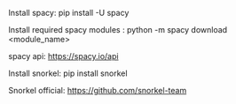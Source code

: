 Install spacy:
    pip install -U spacy

Install required spacy modules :
    python -m spacy download <module_name>

spacy api:
    https://spacy.io/api

Install snorkel:
    pip install snorkel

Snorkel official: 
    https://github.com/snorkel-team